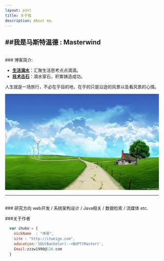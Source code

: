```yaml
---
layout: post
title: 关于我
description: About me。
---
```


##我是马斯特温德 : Masterwind 
---
  

<br/>
### 博客简介:
  
  

- **[生活滴水](/)**：汇聚生活思考点点滴滴。  
- **[技术击石](/project)**：滴水穿石，积累铸造成功。

人生就是一场旅行，不必在乎目的地，在乎的只是沿途的风景以及看风景的心情。

![关于我](/images/blogImages/AboutMe.jpg)

---
<br/>
### 研究方向
	web开发 / 系统架构设计 / Java相关 / 数据检索 / 流媒体 etc. 


###关于作者

```javascript
  var ihubo = {
    nickName  : "伟哥",
    site : "http://itweige.com",
    education:'SDU(Bachelor)-->BUPT(Master)',
    Email:zzzw1990@126.com
  }
```

